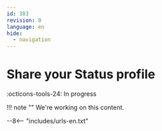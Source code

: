 ```yaml
---
id: 383
revision: 0
language: en
hide:
  - navigation
---
```


# Share your Status profile

 :octicons-tools-24: In progress

!!! note ""
     We're working on this content.

--8<-- "includes/urls-en.txt"
